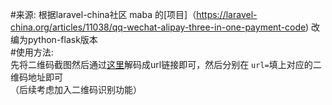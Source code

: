 #来源:
根据laravel-china社区 maba 的[项目]（https://laravel-china.org/articles/11038/qq-wechat-alipay-three-in-one-payment-code) 改编为python-flask版本  
#使用方法:  
先将二维码截图然后通过[这里](http://tool.oschina.net/qr?type=2)解码成url链接即可，然后分别在 `url=`填上对应的二维码地址即可  
（后续考虑加入二维码识别功能）
